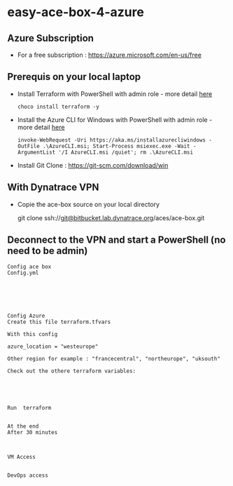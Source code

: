 # easy-ace-box-4-azure

## Azure Subscription
- For a free subscription : https://azure.microsoft.com/en-us/free

## Prerequis on your local laptop
- Install Terraform with PowerShell with admin role - more detail [here](https://learn.hashicorp.com/tutorials/terraform/install-cli)  
	 
      choco install terraform -y
     
- Install the Azure CLI for Windows with PowerShell with admin role - more detail [here](https://docs.microsoft.com/en-us/cli/azure/install-azure-cli-windows?tabs=azure-cli)
		
      invoke-WebRequest -Uri https://aka.ms/installazurecliwindows -OutFile .\AzureCLI.msi; Start-Process msiexec.exe -Wait -ArgumentList '/I AzureCLI.msi /quiet'; rm .\AzureCLI.msi
	    
- Install Git Clone : https://git-scm.com/download/win
			
	
## With Dynatrace VPN 	
- Copie the ace-box source on your local directory

   git clone ssh://git@bitbucket.lab.dynatrace.org/aces/ace-box.git
		
		
## Deconnect to the VPN and start a PowerShell (no need to be admin) 

	
	Config ace box
	Config.yml 
	
	
	
	
	
	
	Config Azure
	Create this file terraform.tfvars
	
	With this config 
	
	azure_location = "westeurope"
	
	Other region for example : "francecentral", "northeurope", "uksouth"
	
	Check out the othere terraform variables: 
	
	
	
	
	
	Run  terraform 
	
	
	At the end
	After 30 minutes 
	
	
	
	VM Access
	
	
	DevOps access
	
